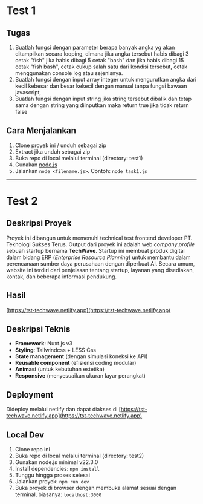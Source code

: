 # Test 1

## Tugas
1. Buatlah fungsi dengan parameter berapa banyak angka yg akan ditampilkan secara looping, dimana jika angka tersebut habis dibagi 3 cetak "fish" jika habis dibagi 5 cetak "bash" dan jika habis dibagi 15 cetak "fish bash", cetak cukup salah satu dari kondisi tersebut, cetak menggunakan console log atau sejenisnya.
2. Buatlah fungsi dengan input array integer untuk mengurutkan angka dari kecil kebesar dan besar kekecil dengan manual tanpa fungsi bawaan javascript,
3. Buatlah fungsi dengan input string jika string tersebut dibalik dan tetap sama dengan string yang diinputkan maka return true jika tidak return false

## Cara Menjalankan
1. Clone proyek ini / unduh sebagai zip
2. Extract jika unduh sebagai zip
3. Buka repo di local melalui terminal (directory: test1)
4. Gunakan [node.js](https://nodejs.org/en)
5. Jalankan `node <filename.js>`. Contoh: `node task1.js`

---

# Test 2

## Deskripsi Proyek
Proyek ini dibangun untuk memenuhi technical test frontend developer PT. Teknologi Sukses Terus. Output dari proyek ini adalah web *company profile* sebuah startup bernama **TechWave**. Startup ini membuat produk digital dalam bidang ERP (_Enterprise Resource Planning_) untuk membantu dalam perencanaan sumber daya perusahaan dengan diperkuat AI. Secara umum, website ini terdiri dari penjelasan tentang startup, layanan yang disediakan, kontak, dan beberapa informasi pendukung.

## Hasil
[https://tst-techwave.netlify.app](https://tst-techwave.netlify.app)

## Deskripsi Teknis
- **Framework**: Nuxt.js v3
- **Styling**: Tailwindcss + LESS Css
- **State management** (dengan simulasi koneksi ke API)
- **Reusable component** (efisiensi coding modular)
- **Animasi** (untuk kebutuhan estetika)
- **Responsive** (menyesuaikan ukuran layar perangkat)

## Deployment
Dideploy melalui netlify dan dapat diakses di [https://tst-techwave.netlify.app](https://tst-techwave.netlify.app)

## Local Dev
1. Clone repo ini
2. Buka repo di local melalui terminal (directory: test2)
3. Gunakan node.js minimal v22.3.0
4. Install dependencies: `npm install`
5. Tunggu hingga proses selesai
6. Jalankan proyek: `npm run dev`
7. Buka proyek di browser dengan membuka alamat sesuai dengan terminal, biasanya: `localhost:3000`